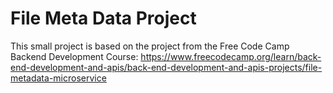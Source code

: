 # File Meta Data Project

This small project is based on the project from the Free Code Camp Backend Development Course: https://www.freecodecamp.org/learn/back-end-development-and-apis/back-end-development-and-apis-projects/file-metadata-microservice